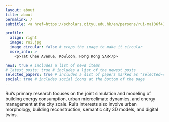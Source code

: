 ```yaml
---
layout: about
title: about
permalink: /
subtitle: <a href=https://scholars.cityu.edu.hk/en/persons/rui-ma(36f41f38-b914-405b-b5d7-a85246c57403).html>PhD candidate, City University of Hong Kong</a>

profile:
  align: right
  image: rui.jpg
  image_circular: false # crops the image to make it circular
  more_info: >
    <p>Tat Chee Avenue, Kowloon, Hong Kong SAR</p>

news: true # includes a list of news items
# latest_posts: true # includes a list of the newest posts
selected_papers: true # includes a list of papers marked as "selected={true}"
social: true # includes social icons at the bottom of the page
---
```


Rui’s primary research focuses on the joint simulation and modeling of building energy consumption, urban microclimate dynamics, and energy management at the city scale. 
Rui’s interests also involve urban morphology, building reconstruction, semantic city 3D models, and digital twins.
